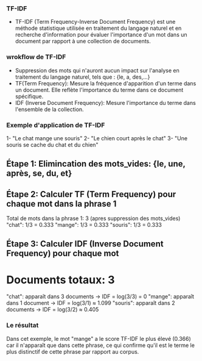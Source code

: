 ### TF-IDF
- TF-IDF (Term Frequency-Inverse Document Frequency) est une méthode statistique utilisée en traitement du langage naturel et en recherche d'information pour évaluer l'importance d'un mot dans un document par rapport à une collection de documents.

### wrokflow de TF-IDF
- Suppression des mots qui n'auront aucun impact sur l'analyse en traitement du langage naturel, tels que : {le, a, des,...}
- TF(Term Frequency): Mesure la fréquence d'apparition d'un terme dans un document. Elle reflète l'importance du terme dans ce document spécifique.
- IDF (Inverse Document Frequency): Mesure l'importance du terme dans l'ensemble de la collection.

### Exemple d'application de TF-IDF
1- "Le chat mange une souris"
2- "Le chien court après le chat"
3- "Une souris se cache du chat et du chien"

## Étape 1: Elimincation des mots_vides: {le, une, après, se, du, et}

## Étape 2: Calculer TF (Term Frequency) pour chaque mot dans la phrase 1

Total de mots dans la phrase 1: 3 (apres suppression des mots_vides)
"chat": 1/3 = 0.333
"mange": 1/3 = 0.333
"souris": 1/3 = 0.333

## Étape 3: Calculer IDF (Inverse Document Frequency) pour chaque mot

# Documents totaux: 3
"chat": apparaît dans 3 documents → IDF = log(3/3) = 0
"mange": apparaît dans 1 document → IDF = log(3/1) ≈ 1.099
"souris": apparaît dans 2 documents → IDF = log(3/2) ≈ 0.405

### Le résultat
Dans cet exemple, le mot "mange" a le score TF-IDF le plus élevé (0.366) car il n'apparaît que dans cette phrase, ce qui confirme qu'il est le terme le plus distinctif de cette phrase par rapport au corpus.
